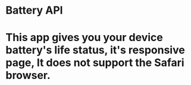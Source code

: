 # Battery API 
# This app gives you your device battery's life status, it's responsive page, It does not support the Safari browser.
